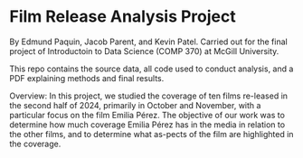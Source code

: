 # Film Release Analysis Project

By Edmund Paquin, Jacob Parent, and Kevin Patel. Carried out for the final project of Introductoin to Data Science (COMP 370) at McGill University. 

This repo contains the source data, all code used to conduct analysis, and a PDF explaining methods and final results. 

Overview:
In this project, we studied the coverage of ten films re-leased in the second half of 2024, primarily in October and November, with a particular focus on the film Emilia Pérez. The objective of our work was to determine how much coverage Emilia Pérez has in the media in relation to the other films, and to determine what as-pects of the film are highlighted in the coverage.
